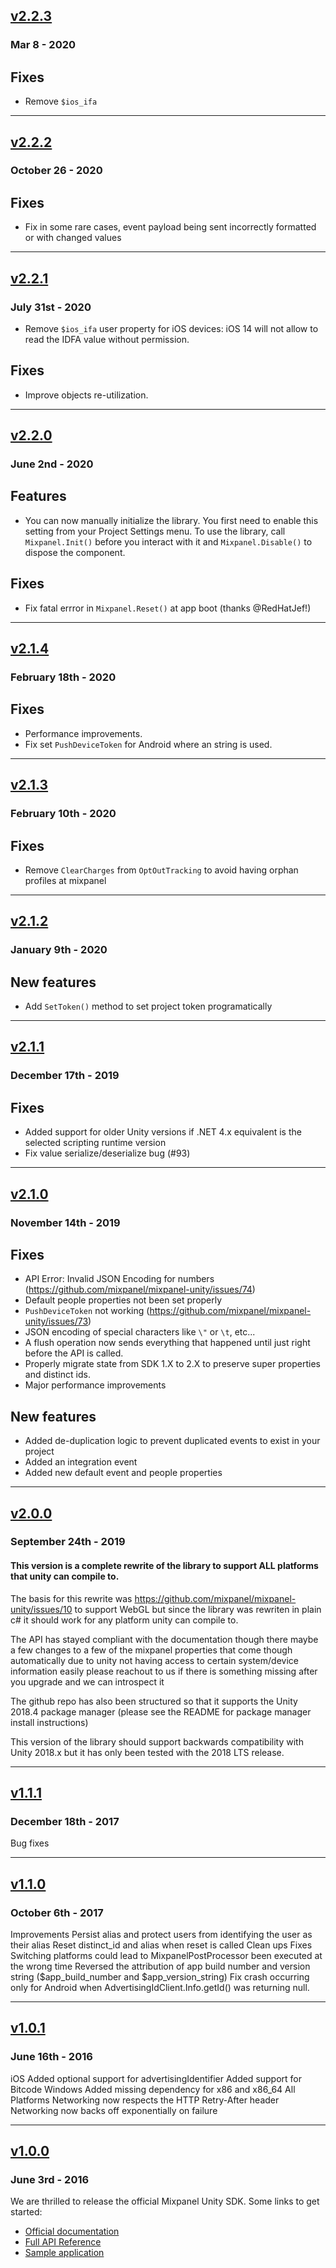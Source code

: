 ## [v2.2.3](https://github.com/mixpanel/mixpanel-unity/releases/tag/v2.2.3)
### Mar 8 - 2020
## Fixes
- Remove `$ios_ifa`

---

## [v2.2.2](https://github.com/mixpanel/mixpanel-unity/releases/tag/v2.2.2)
### October 26 - 2020

## Fixes
- Fix in some rare cases, event payload being sent incorrectly formatted or with changed values

---

## [v2.2.1](https://github.com/mixpanel/mixpanel-unity/releases/tag/v2.2.1)
### July 31st - 2020

- Remove `$ios_ifa` user property for iOS devices: iOS 14 will not allow to read the IDFA value without permission.

## Fixes
- Improve objects re-utilization.

---

## [v2.2.0](https://github.com/mixpanel/mixpanel-unity/releases/tag/v2.2.0)
### June 2nd - 2020

## Features
- You can now manually initialize the library. You first need to enable this setting 
from your Project Settings menu. To use the library, call `Mixpanel.Init()` before you interact with it 
and `Mixpanel.Disable()` to dispose the component. 

## Fixes
- Fix fatal errror in `Mixpanel.Reset()` at app boot (thanks @RedHatJef!)

---

## [v2.1.4](https://github.com/mixpanel/mixpanel-unity/releases/tag/v2.1.4)
### February 18th - 2020

## Fixes
- Performance improvements.
- Fix set `PushDeviceToken` for Android where an string is used.

---

## [v2.1.3](https://github.com/mixpanel/mixpanel-unity/releases/tag/v2.1.3)
### February 10th - 2020

## Fixes
- Remove `ClearCharges` from `OptOutTracking` to avoid having orphan profiles at mixpanel

---

## [v2.1.2](https://github.com/mixpanel/mixpanel-unity/releases/tag/v2.1.2)
### January 9th - 2020

## New features
- Add `SetToken()` method to set project token programatically

---

## [v2.1.1](https://github.com/mixpanel/mixpanel-unity/releases/tag/v2.1.1)
### December 17th - 2019

## Fixes
- Added support for older Unity versions if .NET 4.x equivalent is the selected scripting runtime version
- Fix value serialize/deserialize bug (#93)

---

## [v2.1.0](https://github.com/mixpanel/mixpanel-unity/releases/tag/v2.1.0)
### November 14th - 2019

## Fixes
- API Error: Invalid JSON Encoding for numbers (https://github.com/mixpanel/mixpanel-unity/issues/74)
- Default people properties not been set properly
- `PushDeviceToken` not working (https://github.com/mixpanel/mixpanel-unity/issues/73)
- JSON encoding of special characters like `\"` or `\t`, etc...
- A flush operation now sends everything that happened until just right before the API is called.
- Properly migrate state from SDK 1.X to 2.X to preserve super properties and distinct ids.
- Major performance improvements

## New features
- Added de-duplication logic to prevent duplicated events to exist in your project
- Added an integration event
- Added new default event and people properties

---

## [v2.0.0](https://github.com/mixpanel/mixpanel-unity/releases/tag/v2.0.0)
### September 24th - 2019

#### This version is a complete rewrite of the library to support ALL platforms that unity can compile to.

The basis for this rewrite was https://github.com/mixpanel/mixpanel-unity/issues/10 to support WebGL but since the library was rewriten in plain c# it should work for any platform unity can compile to.

The API has stayed compliant with the documentation though there maybe a few changes to a few of the mixpanel properties that come though automatically due to unity not having access to certain system/device information easily please reachout to us if there is something missing after you upgrade and we can introspect it

The github repo has also been structured so that it supports the Unity 2018.4 package manager (please see the README for package manager install instructions)

This version of the library should support backwards compatibility with Unity 2018.x but it has only been tested with the 2018 LTS release.

---

## [v1.1.1](https://github.com/mixpanel/mixpanel-unity/releases/tag/v1.1.1)
### December 18th - 2017

Bug fixes

---

## [v1.1.0](https://github.com/mixpanel/mixpanel-unity/releases/tag/v1.1.0)
### October 6th - 2017

Improvements
Persist alias and protect users from identifying the user as their alias
Reset distinct_id and alias when reset is called
Clean ups
Fixes
Switching platforms could lead to MixpanelPostProcessor been executed at the wrong time
Reversed the attribution of app build number and version string ($app_build_number and $app_version_string)
Fix crash occurring only for Android when AdvertisingIdClient.Info.getId() was returning null.

---

## [v1.0.1](https://github.com/mixpanel/mixpanel-unity/releases/tag/1.0.1)
### June 16th - 2016

iOS
Added optional support for advertisingIdentifier
Added support for Bitcode
Windows
Added missing dependency for x86 and x86_64
All Platforms
Networking now respects the HTTP Retry-After header
Networking now backs off exponentially on failure

---

## [v1.0.0](https://github.com/mixpanel/mixpanel-unity/releases/tag/1.0.0)
### June 3rd - 2016

We are thrilled to release the official Mixpanel Unity SDK. Some links to get started:

* [Official documentation](https://mixpanel.com/help/reference/unity)
* [Full API Reference](http://mixpanel.github.io/mixpanel-unity/api-reference/annotated.html)
* [Sample application](https://github.com/mixpanel/mixpanel-unity/tree/master/deployments/UnityMixpanel/Assets/Mixpanel/Sample)
